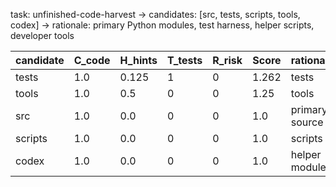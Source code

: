 task: unfinished-code-harvest -> candidates: [src, tests, scripts, tools, codex] -> rationale: primary Python modules, test harness, helper scripts, developer tools

| candidate | C_code | H_hints | T_tests | R_risk | Score | rationale |
| --- | --- | --- | --- | --- | --- | --- |
| tests | 1.0 | 0.125 | 1 | 0 | 1.262 | tests |
| tools | 1.0 | 0.5 | 0 | 0 | 1.25 | tools |
| src | 1.0 | 0.0 | 0 | 0 | 1.0 | primary source |
| scripts | 1.0 | 0.0 | 0 | 0 | 1.0 | scripts |
| codex | 1.0 | 0.0 | 0 | 0 | 1.0 | helper modules |
